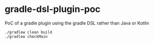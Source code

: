# gradle-dsl-plugin-poc
PoC of a gradle plugin using the gradle DSL rather than Java or Kotlin

```
./gradlew clean build
./gradlew checkMain
```